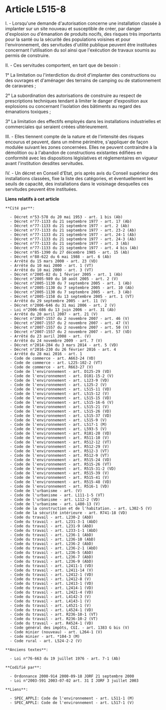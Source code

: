 # Article L515-8

I. - Lorsqu'une demande d'autorisation concerne une installation classée à implanter sur un site nouveau et susceptible de
créer, par danger d'explosion ou d'émanation de produits nocifs, des risques très importants pour la santé ou la sécurité des
populations voisines et pour l'environnement, des servitudes d'utilité publique peuvent être instituées concernant
l'utilisation du sol ainsi que l'exécution de travaux soumis au permis de construire.

II. - Ces servitudes comportent, en tant que de besoin :

1° La limitation ou l'interdiction du droit d'implanter des constructions ou des ouvrages et d'aménager des terrains de
camping ou de stationnement de caravanes ;

2° La subordination des autorisations de construire au respect de prescriptions techniques tendant à limiter le danger
d'exposition aux explosions ou concernant l'isolation des bâtiments au regard des émanations toxiques ;

3° La limitation des effectifs employés dans les installations industrielles et commerciales qui seraient créées
ultérieurement.

III. - Elles tiennent compte de la nature et de l'intensité des risques encourus et peuvent, dans un même périmètre,
s'appliquer de façon modulée suivant les zones concernées. Elles ne peuvent contraindre à la démolition ou à l'abandon de
constructions existantes édifiées en conformité avec les dispositions législatives et réglementaires en vigueur avant
l'institution desdites servitudes.

IV. - Un décret en Conseil d'Etat, pris après avis du Conseil supérieur des installations classées, fixe la liste des
catégories, et éventuellement les seuils de capacité, des installations dans le voisinage desquelles ces servitudes peuvent
être instituées.

**Liens relatifs à cet article**

	**Cité par**:

	  - Décret n°53-578 du 20 mai 1953 - art. 1 bis (Ab)
	  - Décret n°77-1133 du 21 septembre 1977 - art. 17 (Ab)
	  - Décret n°77-1133 du 21 septembre 1977 - art. 2 (Ab)
	  - Décret n°77-1133 du 21 septembre 1977 - art. 23-2 (Ab)
	  - Décret n°77-1133 du 21 septembre 1977 - art. 24-1 (Ab)
	  - Décret n°77-1133 du 21 septembre 1977 - art. 24-3 (Ab)
	  - Décret n°77-1133 du 21 septembre 1977 - art. 3 (Ab)
	  - Décret n°77-1133 du 21 septembre 1977 - art. 4 bis (Ab)
	  - Décret n°85-1390 du 27 décembre 1985 - art. 15 (Ab)
	  - Décret n°88-622 du 6 mai 1988 - art. 6 (Ab)
	  - Arrêté du 15 mars 2000 - art. 23 (VD)
	  - Arrêté du 10 mai 2000 - art. 1 (VT)
	  - Arrêté du 10 mai 2000 - art. 3 (VT)
	  - Décret n°2005-82 du 1 février 2005 - art. 1 (Ab)
	  - Décret n°2005-989 du 10 août 2005 - art. 2 (V)
	  - Décret n°2005-1130 du 7 septembre 2005 - art. 1 (Ab)
	  - Décret n°2005-1130 du 7 septembre 2005 - art. 10 (Ab)
	  - Décret n°2005-1130 du 7 septembre 2005 - art. 3 (Ab)
	  - Décret n°2005-1158 du 13 septembre 2005 - art. 1 (VT)
	  - Arrêté du 29 septembre 2005 - art. 11 (V)
	  - Décret n°2006-646 du 31 mai 2006 - art. 2 (V)
	  - Loi n°2006-686 du 13 juin 2006 - art. 31 (Ab)
	  - Arrêté du 20 avril 2007 - art. 21 (V)
	  - Décret n°2007-1557 du 2 novembre 2007 - art. 46 (V)
	  - Décret n°2007-1557 du 2 novembre 2007 - art. 47 (V)
	  - Décret n°2007-1557 du 2 novembre 2007 - art. 50 (V)
	  - Décret n°2007-1557 du 2 novembre 2007 - art. 57 (VD)
	  - Arrêté du 23 avril 2008 - art. (V)
	  - Arrêté du 24 novembre 2009 - art. 7 (V)
	  - Décret n°2014-284 du 3 mars 2014 - art. 5 (VD)
	  - Décret n°2016-230 du 26 février 2016 - art. 4
	  - Arrêté du 28 mai 2016 - art. 1
	  - Code de commerce - art. A663-24 (VD)
	  - Code de commerce - art. L225-102-2 (VT)
	  - Code de commerce - art. R663-27 (V)
	  - Code de l'environnement - art. D125-29 (VD)
	  - Code de l'environnement - art. D181-15-2 (V)
	  - Code de l'environnement - art. L123-9 (VD)
	  - Code de l'environnement - art. L125-2 (V)
	  - Code de l'environnement - art. L515-11 (VD)
	  - Code de l'environnement - art. L515-12 (V)
	  - Code de l'environnement - art. L515-15 (VD)
	  - Code de l'environnement - art. L515-16-6 (V)
	  - Code de l'environnement - art. L515-21 (V)
	  - Code de l'environnement - art. L515-26 (VD)
	  - Code de l'environnement - art. L515-37 (VD)
	  - Code de l'environnement - art. L515-9 (V)
	  - Code de l'environnement - art. L517-1 (M)
	  - Code de l'environnement - art. L593-5 (V)
	  - Code de l'environnement - art. R181-20 (VD)
	  - Code de l'environnement - art. R511-10 (V)
	  - Code de l'environnement - art. R512-12 (VT)
	  - Code de l'environnement - art. R512-29 (V)
	  - Code de l'environnement - art. R512-3 (VT)
	  - Code de l'environnement - art. R512-9 (VT)
	  - Code de l'environnement - art. R515-24 (VD)
	  - Code de l'environnement - art. R515-26 (VT)
	  - Code de l'environnement - art. R515-31-2 (VD)
	  - Code de l'environnement - art. R515-39 (V)
	  - Code de l'environnement - art. R515-41 (V)
	  - Code de l'environnement - art. R515-48 (VD)
	  - Code de l'environnement - art. R516-1 (VD)
	  - Code de l'urbanisme - art. (V)
	  - Code de l'urbanisme - art. L111-1-5 (VT)
	  - Code de l'urbanisme - art. L112-2 (VD)
	  - Code de l'urbanisme - art. L480-13 (V)
	  - Code de la construction et de l'habitation. - art. L302-5 (V)
	  - Code de la sécurité intérieure - art. R741-18 (VD)
	  - Code du travail - art. L230-2 (AbD)
	  - Code du travail - art. L231-3-1 (AbD)
	  - Code du travail - art. L231-9 (AbD)
	  - Code du travail - art. L233-1-1 (AbD)
	  - Code du travail - art. L236-1 (AbD)
	  - Code du travail - art. L236-10 (AbD)
	  - Code du travail - art. L236-2 (AbD)
	  - Code du travail - art. L236-2-1 (AbD)
	  - Code du travail - art. L236-5 (AbD)
	  - Code du travail - art. L236-7 (AbD)
	  - Code du travail - art. L236-9 (AbD)
	  - Code du travail - art. L2411-1 (VD)
	  - Code du travail - art. L2411-14 (V)
	  - Code du travail - art. L2412-1 (VD)
	  - Code du travail - art. L2412-8 (V)
	  - Code du travail - art. L2413-1 (VD)
	  - Code du travail - art. L2414-1 (VD)
	  - Code du travail - art. L2421-4 (VD)
	  - Code du travail - art. L4142-3 (V)
	  - Code du travail - art. L4143-1 (V)
	  - Code du travail - art. L4521-1 (V)
	  - Code du travail - art. L4524-1 (VD)
	  - Code du travail - art. R236-10-1 (VT)
	  - Code du travail - art. R236-10-2 (VT)
	  - Code du travail - art. R4524-1 (VD)
	  - Code général des impôts, CGI. - art. 1383 G bis (V)
	  - Code minier (nouveau) - art. L264-1 (V)
	  - Code minier - art. *104-3 (M)
	  - Code rural - art. L524-2-2 (V)

	**Anciens textes**:

	  - Loi n°76-663 du 19 juillet 1976 - art. 7-1 (Ab)

	**Codifié par**:

	  - Ordonnance 2000-914 2000-09-18 JORF 21 septembre 2000
	  - Loi n°2003-591 2003-07-02 art. 31 I JORF 3 juillet 2003

	**Liens**:

	  - SPEC_APPLI: Code de l'environnement - art. L511-1 (M)
	  - SPEC_APPLI: Code de l'environnement - art. L517-1 (V)
